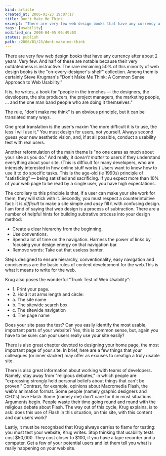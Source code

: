 ```yaml
---
kind: article
created_at: 2006-01-23 19:07:17
title: Don't Make Me Think
excerpt: "There are very few web design books that have any currency after about 2 years. Very few."
tags: [usability]
modified_on: 2008-04-05 06:49:03
status: publish 
path: /2006/01/23/dont-make-me-think
---
```


There are very few web design books that have any currency after about 2 years. Very few.
And half of these are notable because their very outdatedness is instructive. The rare remaining 50%
of this minority of web design books is the "on-every-designer's-shelf" collection. Among them is certainly Steve Krugman's "Don't Make Me Think: A Common Sense Approach to Web Usability."

It is, he writes, a book for "people in the trenches &mdash; the designers, the developers, the site producers, the project managers, the marketing people, ... and the one man band people who are doing it themselves."

The rule, "don't make me think" is an obvious principle, but it can be translated many ways.

One great translation is the user's maxim 'the more difficult it is to use, the less I will use it." You must design for users, not yourself. Always second guess your new aesthetic vision, and, if at all possible, conduct a usability test with real users.

Another reformulation of the main theme is "no one cares as much about your site as you do." And really, it *doesn't matter* to users if they understand everything about your site. (This is difficult for many developers, who are intensely interested in how online stuff works.) Users want to know how to use it to do specific tasks. This is the age-old (ie 1990s) principle of "satisficing" &mdash; being satisfied and sacrificing. If you expect more than 10% of your web page to be read by a single user, you have high expectations.

The corollary to this principle is that, if a user can make your site work for them, they will stick with it. Secondly, you must respect a counterintuitive fact: it is _difficult_ to make a site simple and _easy_ fill it with confusing design.  I am fond of saying that web design is a process of subtraction. There are a number of helpful hints for building subtrative process into your design method:
<ul>
	<li>Create a clear hierarchy from the beginning.</li>
	<li>Use conventions.</li>
	<li>Spend a lot of time on the navigation. Harness the power of links by focusing your design energy on that navigation bar.</li>
	<li>Remove words: Take out that useless banter.</li>
</ul>
Steps designed to ensure hierarchy, conventionality, easy navigation and conciseness are the basic rules of content development for the web.This is what it means to write for the web.

Krug also poses the wonderful "Trunk Test of Web Usability":

<ul>
  <li>1. Print your page.</li>
  <li>2. Hold it at arms length and circle:</li>
  <li>a. The site name</li>
  <li>b. The sitewide search box</li>
  <li>c. The sitewide navigation</li>
  <li>d. The page name</li>
</ul>
Does your site pass the test? Can you easily identify the most usable, important parts of your website? Yes, this is common sense, but, again you have to be sure: can your users really use your site easily?

There is also great chapter devoted to designing your home page, the most important page of your site. In brief, here are a few things that your colleagues (or inner slacker) may offer as excuses to creatign a truly usable site.

There is also great information about working with teams of developers. Namely, stay away from "religious debates,"
in which people are "expressing strongly held personal beliefs about things that can't be proven." Contrast, for example, opinions about Macromedia Flash, the web's animation format. Some people (namely graphic designers and CEO's) love Flash. Some (namely me) don't care for it in most situations. Arguments begin. People waste their time going round and round with the religious debate about Flash. The way out of this cycle, Krug explains, is to ask: does this use of Flash in this situation, on this site, with this content and our users work?

Lastly, it must be recognized that Krug always carries to flame for testing: you must test your website, Krug writes. Stop thinking that usability tests cost $50,000. They cost closer to $100, if you have a tape recorder and a computer. Get a few of your potential users and let them tell you what is really happening on your web site. 